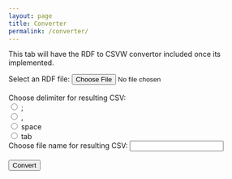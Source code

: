 ```yaml
---
layout: page
title: Converter
permalink: /converter/
---
```


This tab will have the RDF to CSVW convertor included once its implemented.

<form id="rdfandconfiguration" action="https://rdf-to-csvw.onrender.com/rdftocsvw" method="post">
    <label for="file">Select an RDF file:</label>
    <input type="file" id="file" name="file"> <br><br>
    <label for="delimiter">Choose delimiter for resulting CSV: </label><br>
    <input type="radio" id="semicolon" name="delimiter" value=";">
    <label for="semicolon">;</label><br>
    <input type="radio" id="" name="delimiter" value=",">
    <label for="css">,</label><br>
    <input type="radio" id="space" name="delimiter" value="space">
    <label for="space">space</label><br>
    <input type="radio" id="tab" name="delimiter" value="tab">
    <label for="tab">tab</label><br>
    <label for="filename">Choose file name for resulting CSV: </label>
    <input type="text" id="filename" name="filename"> <br><br>
    <input type="submit" value="Convert">
</form>
<div id="responsePlace">
<label id="previewLabel"></label>
</div>

<script type="text/javascript" src="http://localhost:4000/{{ base.url }}/{{ 'assets/sendPost.js' | relative_url }}"></script>



